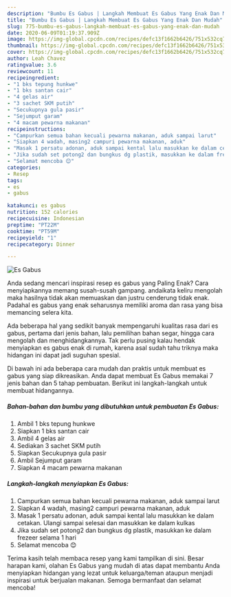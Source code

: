 ```yaml
---
description: "Bumbu Es Gabus | Langkah Membuat Es Gabus Yang Enak Dan Mudah"
title: "Bumbu Es Gabus | Langkah Membuat Es Gabus Yang Enak Dan Mudah"
slug: 775-bumbu-es-gabus-langkah-membuat-es-gabus-yang-enak-dan-mudah
date: 2020-06-09T01:19:37.909Z
image: https://img-global.cpcdn.com/recipes/defc13f1662b6426/751x532cq70/es-gabus-foto-resep-utama.jpg
thumbnail: https://img-global.cpcdn.com/recipes/defc13f1662b6426/751x532cq70/es-gabus-foto-resep-utama.jpg
cover: https://img-global.cpcdn.com/recipes/defc13f1662b6426/751x532cq70/es-gabus-foto-resep-utama.jpg
author: Leah Chavez
ratingvalue: 3.6
reviewcount: 11
recipeingredient:
- "1 bks tepung hunkwe"
- "1 bks santan cair"
- "4 gelas air"
- "3 sachet SKM putih"
- "Secukupnya gula pasir"
- "Sejumput garam"
- "4 macam pewarna makanan"
recipeinstructions:
- "Campurkan semua bahan kecuali pewarna makanan, aduk sampai larut"
- "Siapkan 4 wadah, masing2 campuri pewarna makanan, aduk"
- "Masak 1 persatu adonan, aduk sampai kental lalu masukkan ke dalam cetakan. Ulangi sampai selesai dan masukkan ke dalam kulkas"
- "Jika sudah set potong2 dan bungkus dg plastik, masukkan ke dalam frezeer selama 1 hari"
- "Selamat mencoba 😊"
categories:
- Resep
tags:
- es
- gabus

katakunci: es gabus 
nutrition: 152 calories
recipecuisine: Indonesian
preptime: "PT22M"
cooktime: "PT59M"
recipeyield: "1"
recipecategory: Dinner

---
```



![Es Gabus](https://img-global.cpcdn.com/recipes/defc13f1662b6426/751x532cq70/es-gabus-foto-resep-utama.jpg)

Anda sedang mencari inspirasi resep es gabus yang Paling Enak? Cara menyiapkannya memang susah-susah gampang. andaikata keliru mengolah maka hasilnya tidak akan memuaskan dan justru cenderung tidak enak. Padahal es gabus yang enak seharusnya memiliki aroma dan rasa yang bisa memancing selera kita.

Ada beberapa hal yang sedikit banyak mempengaruhi kualitas rasa dari es gabus, pertama dari jenis bahan, lalu pemilihan bahan segar, hingga cara mengolah dan menghidangkannya. Tak perlu pusing kalau hendak menyiapkan es gabus enak di rumah, karena asal sudah tahu triknya maka hidangan ini dapat jadi suguhan spesial.




Di bawah ini ada beberapa cara mudah dan praktis untuk membuat es gabus yang siap dikreasikan. Anda dapat membuat Es Gabus memakai 7 jenis bahan dan 5 tahap pembuatan. Berikut ini langkah-langkah untuk membuat hidangannya.

<!--inarticleads1-->

##### Bahan-bahan dan bumbu yang dibutuhkan untuk pembuatan Es Gabus:

1. Ambil 1 bks tepung hunkwe
1. Siapkan 1 bks santan cair
1. Ambil 4 gelas air
1. Sediakan 3 sachet SKM putih
1. Siapkan Secukupnya gula pasir
1. Ambil Sejumput garam
1. Siapkan 4 macam pewarna makanan




<!--inarticleads2-->

##### Langkah-langkah menyiapkan Es Gabus:

1. Campurkan semua bahan kecuali pewarna makanan, aduk sampai larut
1. Siapkan 4 wadah, masing2 campuri pewarna makanan, aduk
1. Masak 1 persatu adonan, aduk sampai kental lalu masukkan ke dalam cetakan. Ulangi sampai selesai dan masukkan ke dalam kulkas
1. Jika sudah set potong2 dan bungkus dg plastik, masukkan ke dalam frezeer selama 1 hari
1. Selamat mencoba 😊




Terima kasih telah membaca resep yang kami tampilkan di sini. Besar harapan kami, olahan Es Gabus yang mudah di atas dapat membantu Anda menyiapkan hidangan yang lezat untuk keluarga/teman ataupun menjadi inspirasi untuk berjualan makanan. Semoga bermanfaat dan selamat mencoba!
